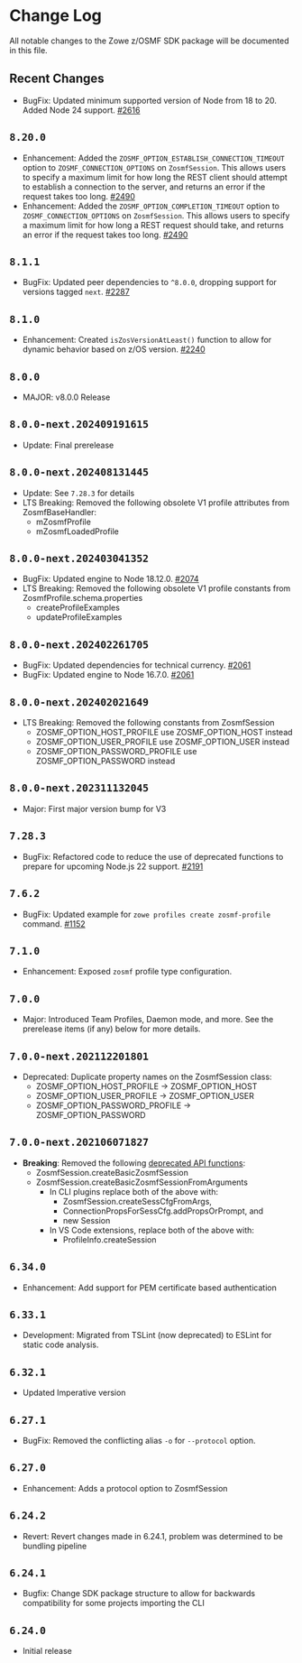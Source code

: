 # Change Log

All notable changes to the Zowe z/OSMF SDK package will be documented in this file.

## Recent Changes

- BugFix: Updated minimum supported version of Node from 18 to 20. Added Node 24 support. [#2616](https://github.com/zowe/zowe-cli/pull/2616)

## `8.20.0`

- Enhancement: Added the `ZOSMF_OPTION_ESTABLISH_CONNECTION_TIMEOUT` option to `ZOSMF_CONNECTION_OPTIONS` on `ZosmfSession`. This allows users to specify a maximum limit for how long the REST client should attempt to establish a connection to the server, and returns an error if the request takes too long. [#2490](https://github.com/zowe/zowe-cli/pull/2490)
- Enhancement: Added the `ZOSMF_OPTION_COMPLETION_TIMEOUT` option to `ZOSMF_CONNECTION_OPTIONS` on `ZosmfSession`. This allows users to specify a maximum limit for how long a REST request should take, and returns an error if the request takes too long. [#2490](https://github.com/zowe/zowe-cli/pull/2490)

## `8.1.1`

- BugFix: Updated peer dependencies to `^8.0.0`, dropping support for versions tagged `next`. [#2287](https://github.com/zowe/zowe-cli/pull/2287)

## `8.1.0`

- Enhancement: Created `isZosVersionAtLeast()` function to allow for dynamic behavior based on z/OS version. [#2240](https://github.com/zowe/zowe-cli/pull/2240)

## `8.0.0`

- MAJOR: v8.0.0 Release

## `8.0.0-next.202409191615`

- Update: Final prerelease

## `8.0.0-next.202408131445`

- Update: See `7.28.3` for details
- LTS Breaking: Removed the following obsolete V1 profile attributes from ZosmfBaseHandler:
  - mZosmfProfile
  - mZosmfLoadedProfile

## `8.0.0-next.202403041352`

- BugFix: Updated engine to Node 18.12.0. [#2074](https://github.com/zowe/zowe-cli/pull/2074)
- LTS Breaking: Removed the following obsolete V1 profile constants from ZosmfProfile.schema.properties
  - createProfileExamples
  - updateProfileExamples

## `8.0.0-next.202402261705`

- BugFix: Updated dependencies for technical currency. [#2061](https://github.com/zowe/zowe-cli/pull/2061)
- BugFix: Updated engine to Node 16.7.0. [#2061](https://github.com/zowe/zowe-cli/pull/2061)

## `8.0.0-next.202402021649`

- LTS Breaking: Removed the following constants from ZosmfSession
  - ZOSMF_OPTION_HOST_PROFILE use ZOSMF_OPTION_HOST instead
  - ZOSMF_OPTION_USER_PROFILE use ZOSMF_OPTION_USER instead
  - ZOSMF_OPTION_PASSWORD_PROFILE use ZOSMF_OPTION_PASSWORD instead

## `8.0.0-next.202311132045`

- Major: First major version bump for V3

## `7.28.3`

- BugFix: Refactored code to reduce the use of deprecated functions to prepare for upcoming Node.js 22 support. [#2191](https://github.com/zowe/zowe-cli/issues/2191)

## `7.6.2`

- BugFix: Updated example for `zowe profiles create zosmf-profile` command. [#1152](https://github.com/zowe/zowe-cli/issues/1152)

## `7.1.0`

- Enhancement: Exposed `zosmf` profile type configuration.

## `7.0.0`

- Major: Introduced Team Profiles, Daemon mode, and more. See the prerelease items (if any) below for more details.

## `7.0.0-next.202112201801`

- Deprecated: Duplicate property names on the ZosmfSession class:
  - ZOSMF_OPTION_HOST_PROFILE -> ZOSMF_OPTION_HOST
  - ZOSMF_OPTION_USER_PROFILE -> ZOSMF_OPTION_USER
  - ZOSMF_OPTION_PASSWORD_PROFILE -> ZOSMF_OPTION_PASSWORD

## `7.0.0-next.202106071827`

- **Breaking**: Removed the following [deprecated API functions](https://github.com/zowe/zowe-cli/pull/1022):
    - ZosmfSession.createBasicZosmfSession
    - ZosmfSession.createBasicZosmfSessionFromArguments
      - In CLI plugins replace both of the above with:
        - ZosmfSession.createSessCfgFromArgs,
        - ConnectionPropsForSessCfg.addPropsOrPrompt, and
        - new Session
      - In VS Code extensions, replace both of the above with:
        - ProfileInfo.createSession

## `6.34.0`

- Enhancement: Add support for PEM certificate based authentication

## `6.33.1`

- Development: Migrated from TSLint (now deprecated) to ESLint for static code analysis.

## `6.32.1`

- Updated Imperative version

## `6.27.1`

- BugFix: Removed the conflicting alias `-o` for `--protocol` option.

## `6.27.0`

- Enhancement: Adds a protocol option to ZosmfSession

## `6.24.2`

- Revert: Revert changes made in 6.24.1, problem was determined to be bundling pipeline

## `6.24.1`

- Bugfix: Change SDK package structure to allow for backwards compatibility for some projects importing the CLI

## `6.24.0`

- Initial release
